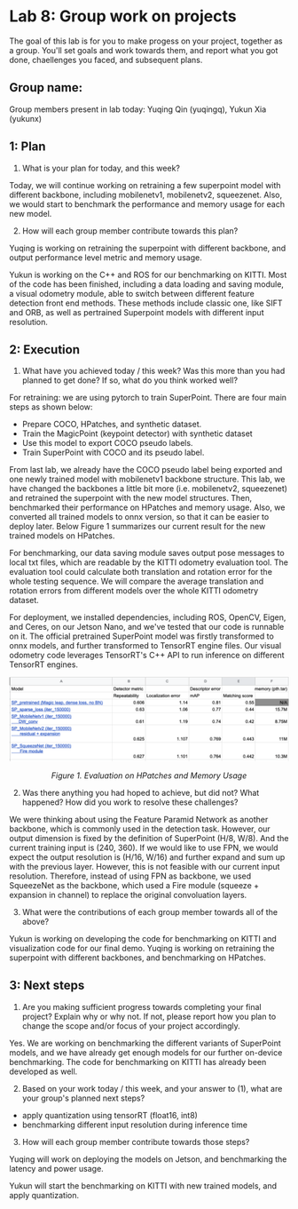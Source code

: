 Lab 8: Group work on projects
===
The goal of this lab is for you to make progess on your project, together as a group. You'll set goals and work towards them, and report what you got done, chaellenges you faced, and subsequent plans.

Group name:
---
Group members present in lab today: Yuqing Qin (yuqingq), Yukun Xia (yukunx)

1: Plan
----
1. What is your plan for today, and this week? 

Today, we will continue working on retraining a few superpoint model with different backbone, including mobilenetv1, mobilenetv2, squeezenet. Also, we would start to benchmark the performance and memory usage for each new model.

2. How will each group member contribute towards this plan?

Yuqing is working on retraining the superpoint with different backbone, and output performance level metric and memory usage.

Yukun is working on the C++ and ROS for our benchmarking on KITTI. Most of the code has been finished, including a data loading and saving module, a visual odometry module, able to switch between different feature detection front end methods. These methods include classic one, like SIFT and ORB, as well as pertrained Superpoint models with different input resolution. 

2: Execution
----
1. What have you achieved today / this week? Was this more than you had planned to get done? If so, what do you think worked well?

For retraining: we are using pytorch to train SuperPoint. There are four main steps as shown below:
- Prepare COCO, HPatches, and synthetic dataset.
- Train the MagicPoint (keypoint detector) with synthetic dataset
- Use this model to export COCO pseudo labels. 
- Train SuperPoint with COCO and its pseudo label.

From last lab, we already have the COCO pseudo label being exported and one newly trained model with mobilenetv1 backbone structure. This lab, we have changed the backbones a little bit more (i.e. mobilenetv2, squeezenet) and retrained the superpoint with the new model structures. Then, benchmarked their performance on HPatches and memory usage. Also, we converted all trained models to onnx version, so that it can be easier to deploy later. Below Figure 1 summarizes our current result for the new trained models on HPatches.

For benchmarking, our data saving module saves output pose messages to local txt files, which are readable by the KITTI odometry evaluation tool. The evaluation tool could calculate both translation and rotation error for the whole testing sequence. We will compare the average translation and rotation errors from different models over the whole KITTI odometry dataset.

For deployment, we installed dependencies, including ROS, OpenCV, Eigen, and Ceres, on our Jetson Nano, and we've tested that our code is runnable on it. The official pretrained SuperPoint model was firstly transformed to onnx models, and further transformed to TensorRT engine files. Our visual odometry code leverages TensorRT's C++ API to run inference on different TensorRT engines.


<p align="center">
  <img width="" height="" src="initial_results.png" >
</p>
<p align="center">
  <em>Figure 1. Evaluation on HPatches and Memory Usage</em>
</p>



2. Was there anything you had hoped to achieve, but did not? What happened? How did you work to resolve these challenges?

We were thinking about using the Feature Paramid Network as another backbone, which is commonly used in the detection task. However, our output dimension is fixed by the definition of SuperPoint (H/8, W/8). And the current training input is (240, 360). If we would like to use FPN, we would expect the output resolution is (H/16, W/16) and further expand and sum up with the previous layer. However, this is not feasible with our current input resolution. Therefore, instead of using FPN as backbone, we used SqueezeNet as the backbone, which used a Fire module (squeeze + expansion in channel) to replace the original convoluation layers.    

3. What were the contributions of each group member towards all of the above?

Yukun is working on developing the code for benchmarking on KITTI and visualization code for our final demo.
Yuqing is working on retraining the superpoint with different backbones, and benchmarking on HPatches.

3: Next steps
----
1. Are you making sufficient progress towards completing your final project? Explain why or why not. If not, please report how you plan to change the scope and/or focus of your project accordingly.

Yes. We are working on benchmarking the different variants of SuperPoint models, and we have already get enough models for our further on-device benchmarking. The code for benchmarking on KITTI has already been developed as well. 

2. Based on your work today / this week, and your answer to (1), what are your group's planned next steps?

- apply quantization using tensorRT (float16, int8)
- benchmarking different input resolution during inference time

3. How will each group member contribute towards those steps? 

Yuqing will work on deploying the models on Jetson, and benchmarking the latency and power usage. 

Yukun will start the benchmarking on KITTI with new trained models, and apply quantization.
